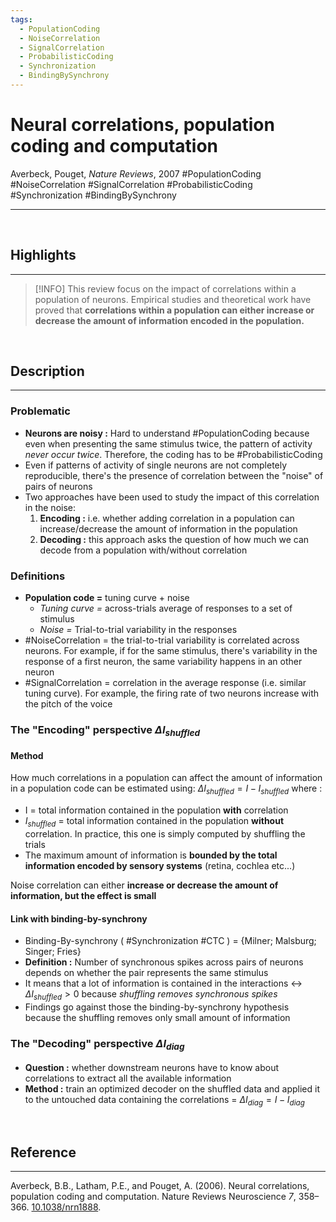 ```yaml
---
tags:
  - PopulationCoding
  - NoiseCorrelation
  - SignalCorrelation
  - ProbabilisticCoding
  - Synchronization
  - BindingBySynchrony
---
```

# Neural correlations, population coding and computation
Averbeck, Pouget, _Nature Reviews_, 2007
#PopulationCoding #NoiseCorrelation #SignalCorrelation #ProbabilisticCoding #Synchronization #BindingBySynchrony

---

<br>

## Highlights
---

> [!INFO]
> This review focus on the impact of correlations within a population of neurons. Empirical studies and theoretical work have proved that **correlations within a population can either increase or decrease the amount of information encoded in the population.** 

<br>

## Description
---
### Problematic 
- **Neurons are noisy :** Hard to understand #PopulationCoding because even when presenting the same stimulus twice, the pattern of activity _never occur twice_. Therefore, the coding has to be #ProbabilisticCoding 
- Even if patterns of activity of single neurons are not completely reproducible, there's the presence of correlation between the "noise" of pairs of neurons
- Two approaches have been used to study the impact of this correlation in the noise:
	1. **Encoding :** i.e. whether adding correlation in a population can increase/decrease the amount of information in the population
	2. **Decoding :** this approach asks the question of how much we can decode from a population with/without correlation
### Definitions
- **Population code =** tuning curve + noise
	- _Tuning curve =_ across-trials average of responses to a set of stimulus
	- _Noise =_ Trial-to-trial variability in the responses
- #NoiseCorrelation = the trial-to-trial variability is correlated across neurons. For example, if for the same stimulus, there's variability in the response of a first neuron, the same variability happens in an other neuron
- #SignalCorrelation = correlation in the average response (i.e. similar tuning curve). For example, the firing rate of two neurons increase with the pitch of the voice

### The "Encoding" perspective $\Delta I_{shuffled}$  
#### Method
How much correlations in a population can affect the amount of information in a population code can be estimated using: $\Delta I_{shuffled} = I- I_{shuffled}$ where :
- I = total information contained in the population **with** correlation
- $I_{shuffled}$ = total information contained in the population **without** correlation. In practice, this one is simply computed by shuffling the trials
- The maximum amount of information is **bounded by the total information encoded by sensory systems** (retina, cochlea etc...)

Noise correlation can either **increase or decrease the amount of information, but the effect is small**

#### Link with binding-by-synchrony
- Binding-By-synchrony ( #Synchronization #CTC ) = {Milner; Malsburg; Singer; Fries}
- **Definition :** Number of synchronous spikes across pairs of neurons depends on whether the pair represents the same stimulus
- It means that a lot of information is contained in the interactions $\leftrightarrow$ $\Delta I_{shuffled} > 0$ because _shuffling removes synchronous spikes_
- Findings go against those the binding-by-synchrony hypothesis because the shuffling removes only small amount of information

### The "Decoding" perspective $\Delta I_{diag}$
- **Question :** whether downstream neurons have to know about correlations to extract all the available information
- **Method :** train an optimized decoder on the shuffled data and applied it to the untouched data containing the correlations = $\Delta I_{diag} = I - I_{diag}$

<br>

## Reference
---
Averbeck, B.B., Latham, P.E., and Pouget, A. (2006). Neural correlations, population coding and computation. Nature Reviews Neuroscience _7_, 358–366. [10.1038/nrn1888](https://doi.org/10.1038/nrn1888).